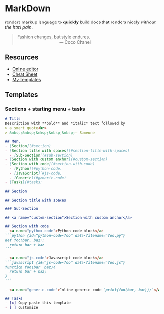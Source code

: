 # MarkDown
renders markup language to **quickly** build docs that renders nicely *without the html pain*.
> Fashion changes, but style endures.<br>
> &nbsp;&nbsp;&nbsp;&nbsp;&nbsp;&nbsp;&nbsp;&nbsp;&nbsp;&nbsp;&nbsp;&nbsp;&nbsp;&nbsp;&nbsp;&nbsp;&nbsp;&nbsp;&nbsp;&nbsp;&nbsp;&nbsp;&nbsp;&nbsp;&nbsp;&nbsp;&nbsp;&nbsp;&nbsp;&nbsp;&nbsp;&nbsp;&nbsp;&nbsp;&nbsp;— Coco Chanel

## Resources
- [Online editor](https://markdown-editor.github.io/)
- [Cheat Sheet](https://www.markdownguide.org/cheat-sheet)
- [My Templates](#templates)

## Templates

### Sections + starting menu + tasks
````markdown {id="" data-filename="classic.md"}
# Title
Description with **bold** and *italic* text followed by
> a smart quote<br>
> &nbsp;&nbsp;&nbsp;&nbsp;&nbsp;— Someone

## Menu
- [Section](#section)
- [Section title with spaces](#section-title-with-spaces)
  - [Sub-Section](#sub-section)
- [Section with custom anchor](#custom-section)
- [Section with code](#section-with-code)
  - [Python](#python-code)
  - [JavaScript](#js-code)
  - [Generic](#generic-code)
- [Tasks](#tasks)

## Section

## Section title with spaces

### Sub-Section

## <a name="custom-section">Section with custom anchor</a>

## Section with code
- <a name="python-code">Python code block</a>
```python {id="python-code-foo" data-filename="foo.py"}
def foo(bar, baz):
  return bar + baz
```

- <a name="js-code">Javascript code block</a>
```javascript {id="js-code-foo" data-filename="foo.js"}
function foo(bar, baz){
  return bar + baz;
}
```

- <a name="generic-code">Inline generic code `print(foo(bar, baz));`</a>

## Tasks
- [x] Copy-paste this template
- [ ] Customize
````
